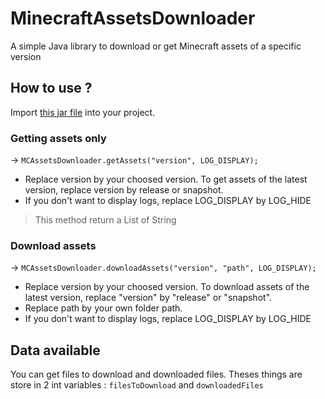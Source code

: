 # MinecraftAssetsDownloader
A simple Java library to download or get Minecraft assets of a specific version

## How to use ?
Import [this jar file]() into your project.

### Getting assets only
-> `MCAssetsDownloader.getAssets("version", LOG_DISPLAY);`
- Replace version by your choosed version. To get assets of the latest version, replace version by release or snapshot.
- If you don't want to display logs, replace LOG_DISPLAY by LOG_HIDE

> This method return a List of String

### Download assets
-> `MCAssetsDownloader.downloadAssets("version", "path", LOG_DISPLAY);`
- Replace version by your choosed version. To download assets of the latest version, replace "version" by "release" or "snapshot".
- Replace path by your own folder path.
- If you don't want to display logs, replace LOG_DISPLAY by LOG_HIDE

## Data available

You can get files to download and downloaded files. Theses things are store in 2 int variables : `filesToDownload` and `downloadedFiles`
